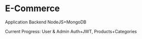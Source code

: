 # E-Commerce

Application Backend NodeJS+MongoDB

Current Progress: User & Admin Auth+JWT, Products+Categories
